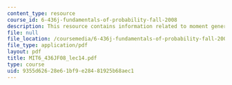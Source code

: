```yaml
---
content_type: resource
course_id: 6-436j-fundamentals-of-probability-fall-2008
description: This resource contains information related to moment generating functions.
file: null
file_location: /coursemedia/6-436j-fundamentals-of-probability-fall-2008/9355d62628e61bf9e28481925b68aec1_MIT6_436JF08_lec14.pdf
file_type: application/pdf
layout: pdf
title: MIT6_436JF08_lec14.pdf
type: course
uid: 9355d626-28e6-1bf9-e284-81925b68aec1
---
```

